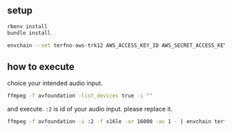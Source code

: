 ## setup
```sh
rbenv install
bundle install
```

```sh
envchain --set terfno-aws-trk12 AWS_ACCESS_KEY_ID AWS_SECRET_ACCESS_KEY
```

## how to execute
choice your intended audio input.
```sh
ffmpeg -f avfoundation -list_devices true -i ""
```

and execute. `:2` is id of your audio input. please replace it.
```sh
ffmpeg -f avfoundation -i :2 -f s16le -ar 16000 -ac 1 - | envchain terfno-aws-trk12 ruby ./captioner.rb
```
